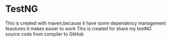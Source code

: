 # TestNG
This is created with maven,because it have some dependency management feautures it makes easier to work
This is created for share my testNG source code from compiler to GitHub
